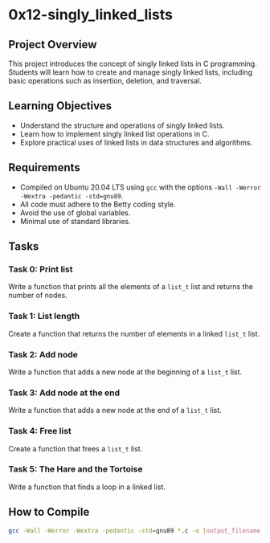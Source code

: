 # 0x12-singly_linked_lists

## Project Overview
This project introduces the concept of singly linked lists in C programming. Students will learn how to create and manage singly linked lists, including basic operations such as insertion, deletion, and traversal.

## Learning Objectives
- Understand the structure and operations of singly linked lists.
- Learn how to implement singly linked list operations in C.
- Explore practical uses of linked lists in data structures and algorithms.

## Requirements
- Compiled on Ubuntu 20.04 LTS using `gcc` with the options `-Wall -Werror -Wextra -pedantic -std=gnu89`.
- All code must adhere to the Betty coding style.
- Avoid the use of global variables.
- Minimal use of standard libraries.

## Tasks
### Task 0: Print list
Write a function that prints all the elements of a `list_t` list and returns the number of nodes.

### Task 1: List length
Create a function that returns the number of elements in a linked `list_t` list.

### Task 2: Add node
Write a function that adds a new node at the beginning of a `list_t` list.

### Task 3: Add node at the end
Write a function that adds a new node at the end of a `list_t` list.

### Task 4: Free list
Create a function that frees a `list_t` list.

### Task 5: The Hare and the Tortoise
Write a function that finds a loop in a linked list.

## How to Compile
```bash
gcc -Wall -Werror -Wextra -pedantic -std=gnu89 *.c -o [output_filename]
